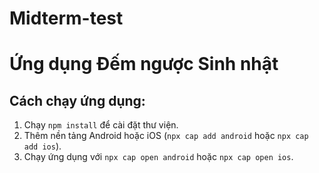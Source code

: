 # Midterm-test
# Ứng dụng Đếm ngược Sinh nhật

## Cách chạy ứng dụng:
1. Chạy `npm install` để cài đặt thư viện.
2. Thêm nền tảng Android hoặc iOS (`npx cap add android` hoặc `npx cap add ios`).
3. Chạy ứng dụng với `npx cap open android` hoặc `npx cap open ios`.
